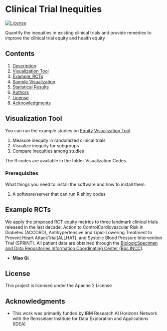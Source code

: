 # Clinical Trial Inequities

[![License](https://img.shields.io/badge/License-Apache2-blue.svg)](https://www.apache.org/licenses/LICENSE-2.0) 


Quantify the inequities in existing clinical trials and provide remedies to improve the clinical trial equity and health equity

## Contents

1. [Description](#description)
1. [Visualization Tool](#tool)
1. [Example_RCTs](#example_rcts)
1. [Sample Visualization](#sample-visualization)
1. [Statistical Results](#statistical-results)
1. [Authors](#authors)
1. [License](#license)
1. [Acknowledgments](#acknowledgments)


## Visualization Tool

You can run the example studies on [Equity Visualization Tool](https://miao-qi-rpi-app.shinyapps.io/EquityBrowser/).

1. Measure inequity in randomized clinical trials
2. Visualize inequity for subgroups
3. Compare inequities among studies

The R codes are available in the folder Visualization Codes.

### Prerequisites

What things you need to install the software and how to install them:
1. A software/server that can run R shiny codes


## Example RCTs
We apply the proposed RCT equity metrics to three landmark clinical trials released in the last decade: Action to ControlCardiovascular Risk in Diabetes (ACCORD), Antihypertensive and Lipid-Lowering Treatment to Prevent Heart AttackTrial(ALLHAT), and Systolic Blood Pressure Intervention Trial (SPRINT). All patient data are obtained through the [BiologicSpecimen and Data Repositories Information Coordinating Center (BioLINCC)](https://biolincc.nhlbi.nih.gov/home/).



* **Miao Qi** 

## License

This project is licensed under the Apache 2 License

## Acknowledgments

* This work was primarily funded by IBM Research AI Horizons Network with the Rensselaer Institute for Data Exploration and Applications (IDEA)
